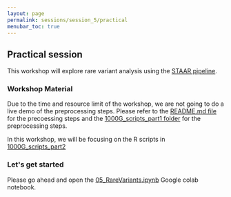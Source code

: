 ```yaml
---
layout: page
permalink: sessions/session_5/practical
menubar_toc: true
---
```


<script link="{{ site.baseurl }}/assets/js/vanilla-back-to-top.min.js"></script>
<script>addBackToTop()</script
<script src="{{ site.baseurl }}/assets/js/copyCodeSnippet.js" defer></script>
<script src="{{ site.baseurl }}/assets/js/copyCodeBlock.js" defer></script>

## Practical session 

This workshop will explore rare variant analysis using the [STAAR pipeline](https://github.com/xihaoli/STAARpipeline). 

### Workshop Material
Due to the time and resource limit of the workshop, we are not going to do a live demo of the preprocessing steps. Please refer to the [README.md file](https://github.com/DCEG-workshops/statgen_workshop_tutorial/blob/main/src/05_RareVariants/README.md) for the precoessing steps and the [1000G_scripts_part1 folder](https://github.com/DCEG-workshops/statgen_workshop_tutorial/tree/main/src/05_RareVariants/1000G/1000G_scripts_part1) for the preprocessing steps. 

In this workshop, we will be focusing on the R scripts in [1000G_scripts_part2](
https://github.com/DCEG-workshops/statgen_workshop_tutorial/tree/main/src/05_RareVariants/1000G/1000G_scripts_part2)

### Let's get started 
Please go ahead and open the [05_RareVariants.ipynb](https://github.com/DCEG-workshops/statgen_workshop_tutorial/blob/main/src/05_RareVariants.ipynb) Google colab notebook. 
